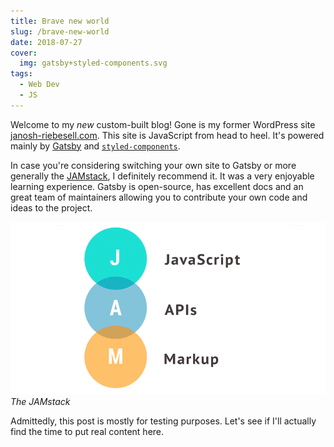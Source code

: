 ```yaml
---
title: Brave new world
slug: /brave-new-world
date: 2018-07-27
cover:
  img: gatsby+styled-components.svg
tags:
  - Web Dev
  - JS
---
```


Welcome to my _new_ custom-built blog! Gone is my former WordPress site [janosh-riebesell.com](https://janosh-riebesell.com). This site is JavaScript from head to heel. It's powered mainly by [Gatsby](https://gatsbyjs.org) and [`styled-components`](https://styled-components.com).

In case you're considering switching your own site to Gatsby or more generally the [JAMstack](https://jamstack.org), I definitely recommend it. It was a very enjoyable learning experience. Gatsby is open-source, has excellent docs and an great team of maintainers allowing you to contribute your own code and ideas to the project.

![JAMstack](jamstack.png)
_The JAMstack_

Admittedly, this post is mostly for testing purposes. Let's see if I'll actually find the time to put real content here.

